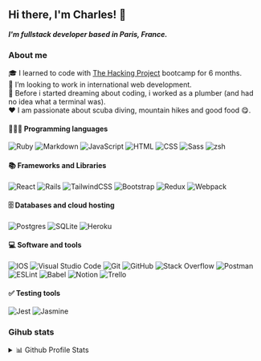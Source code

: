 ## Hi there, I'm Charles! 👋

***I'm fullstack developer based in Paris, France.***

### About me 

🎓 I learned to code with [The Hacking Project](https://www.thehackingproject.org/) bootcamp for 6 months.  
👯 I’m looking to work in international web development.  
🔭 Before i started dreaming about coding, i worked as a plumber (and had no idea what a terminal was).  
❤️ I am passionate about scuba diving, mountain hikes and good food 😋.

#### 🧑🏻‍💻 Programming languages
![Ruby](https://img.shields.io/badge/ruby-%23CC342D.svg?style=plastic&logo=ruby&logoColor=white) ![Markdown](https://img.shields.io/badge/markdown-%23000000.svg?style=plastic&logo=markdown&logoColor=white) ![JavaScript](https://img.shields.io/badge/javascript-%23323330.svg?style=plastic&logo=javascript&logoColor=%23F7DF1E) ![HTML](https://img.shields.io/badge/html5-%23E34F26.svg?style=plastic&logo=html5&logoColor=white) ![CSS](https://img.shields.io/badge/css3-%231572B6.svg?style=plastic&logo=css3&logoColor=white) ![Sass](https://img.shields.io/badge/SASS-hotpink.svg?style=plastic&logo=SASS&logoColor=white) ![zsh](https://img.shields.io/badge/%3E__-zsh-black?style=plastic&logo=zsh&logoColor=white)

#### 📚 Frameworks and Libraries

![React](https://img.shields.io/badge/react-%2320232a.svg?style=plastic&logo=react&logoColor=%2361DAFB) ![Rails](https://img.shields.io/badge/rails-%23CC0000.svg?style=plastic&logo=ruby-on-rails&logoColor=white) ![TailwindCSS](https://img.shields.io/badge/tailwindcss-%2338B2AC.svg?style=plastic&logo=tailwind-css&logoColor=white) ![Bootstrap](https://img.shields.io/badge/bootstrap-%23563D7C.svg?style=plastic&logo=bootstrap&logoColor=white) ![Redux](https://img.shields.io/badge/redux-%23593d88.svg?style=plastic&logo=redux&logoColor=white) ![Webpack](https://img.shields.io/badge/webpack-%238DD6F9.svg?style=plastic&logo=webpack&logoColor=black)


#### 🗄 Databases and cloud hosting

![Postgres](https://img.shields.io/badge/postgres-%23316192.svg?style=plastic&logo=postgresql&logoColor=white) ![SQLite](https://img.shields.io/badge/sqlite-%2307405e.svg?style=plastic&logo=sqlite&logoColor=white) ![Heroku](https://img.shields.io/badge/heroku-%23430098.svg?style=plastic&logo=heroku&logoColor=white) 

#### 💻 Software and tools

![IOS](https://img.shields.io/badge/iOS-000000?style=plsatic&logo=ios&logoColor=white) ![Visual Studio Code](https://img.shields.io/badge/VisualStudioCode-0078d7.svg?plastic&logo=visual-studio-code&logoColor=white) ![Git](https://img.shields.io/badge/git-%23F05033.svg?style=plastic&logo=git&logoColor=white) ![GitHub](https://img.shields.io/badge/github-%23121011.svg?style=plastic&logo=github&logoColor=white) ![Stack Overflow](https://img.shields.io/badge/-Stackoverflow-FE7A16?style=plastic&logo=stack-overflow&logoColor=white) ![Postman](https://img.shields.io/badge/Postman-FF6C37?style=plastic&logo=postman&logoColor=red) ![ESLint](https://img.shields.io/badge/ESLint-4B3263?style=plastic&logo=eslint&logoColor=white) ![Babel](https://img.shields.io/badge/Babel-F9DC3e?style=plastic&logo=babel&logoColor=black) ![Notion](https://img.shields.io/badge/Notion-%23000000.svg?style=plastic&logo=notion&logoColor=white) ![Trello](https://img.shields.io/badge/Trello-%23026AA7.svg?style=plastic&logo=Trello&logoColor=white)

#### ✅ Testing tools

![Jest](https://img.shields.io/badge/-jest-%23C21325?style=plastic&logo=jest&logoColor=white) ![Jasmine](https://img.shields.io/badge/-Jasmine-%238A4182?style=plastic&logo=Jasmine&logoColor=white) 
### Gihub stats

<details>
<summary> 📊 Github Profile Stats </summary>

  

![https://github-readme-stats.vercel.app/api/top-langs/?username=Fr0ggym4n&layout=compact&theme=solarized-dark&show](https://github-readme-stats.vercel.app/api/top-langs/?username=Fr0ggym4n&layout=compact&theme=solarized-dark&show)

[![https://github-readme-stats.vercel.app/api?username=Fr0ggym4n&theme=solarized-dark&show_icons=true](https://github-readme-stats.vercel.app/api?username=Fr0ggym4n&theme=solarized-dark&show_icons=true)]([https://github.com/anuraghazra/github-readme-stats,)

</details>

